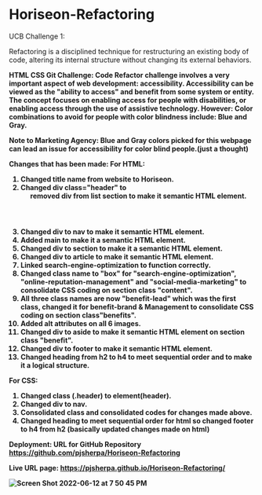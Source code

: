 # Horiseon-Refactoring
UCB Challenge 1:


Refactoring is a disciplined technique for restructuring an existing body of code, altering its internal structure without changing its external behaviors.

<b>HTML CSS Git Challenge: Code Refactor<b>
challenge involves a very important aspect of web development: <b>accessibility.<b>
Accessibility can be viewed as the "ability to access" and benefit from some system or entity. The concept focuses on enabling access for people with disabilities, or enabling access through the use of assistive technology.
However:
Color combinations to avoid for people with color blindness include: Blue and Gray. 

<b>Note to Marketing Agency:<b>
Blue and Gray colors picked for this webpage can lead an issue for accessibility for color blind people.(just a thought)

<b>Changes that has been made:<b>
For HTML:
1. Changed title name from website to Horiseon.
2. Changed div class="header" to <header> removed div from list section to make it semantic HTML element.
3. Changed div to nav to make it semantic HTML element.
4. Added main to make it a semantic HTML element.
5. Changed div to section to make it a semantic HTML element.
6. Changed div to article to make it semantic HTML element.
7. Linked search-engine-optimization to function correctly.
8. Changed class name to "box" for "search-engine-optimization", "online-reputation-management" and "social-media-marketing" to consolidate CSS coding on section class "content".
9. All three class names are now "benefit-lead" which was the first class, changed it for benefit-brand & Management to consolidate CSS coding on section class"benefits".
9. Added alt attributes on all 6 images.
10. Changed div to aside to make it semantic HTML element on section class "benefit".
11. Changed div to footer to make it semantic HTML element.
12. Changed heading from h2 to h4 to meet sequential order and to make it a logical structure.  
  
For CSS:
1. Changed class (.header) to element(header).
2. Changed div to nav. 
3. Consolidated class and consolidated codes for changes made above.
4. Changed heading to meet sequential order for html so changed footer to h4 from h2 
  (basically updated changes made on html)


<b>Deployment:<b>
URL for GitHub Repository
https://github.com/pjsherpa/Horiseon-Refactoring

Live URL page:
https://pjsherpa.github.io/Horiseon-Refactoring/
  
 ![Screen Shot 2022-06-12 at 7 50 45 PM](https://user-images.githubusercontent.com/105903416/173270938-c7e66e19-1146-4bba-b0af-8708bcb38e8b.png)
